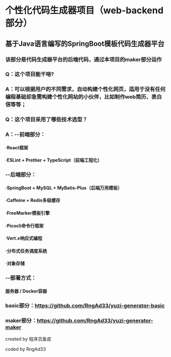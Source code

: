 # 个性化代码生成器项目（web-backend部分）
## 基于Java语言编写的SpringBoot模板代码生成器平台
### 该部分是代码生成器平台的后端代码，通过本项目的maker部分运作

### Q：这个项目能干啥?
### A：可以根据用户的不同需求，自动构建个性化网页，适用于没有任何编程基础却急需构建个性化网站的小伙伴，比如制作web简历、表白信等等；

### Q：这个项目采用了哪些技术选型？
### A：--前端部分：
#### ·React框架
#### ·ESLint + Prettier + TypeScript（前端工程化）
### --后端部分：
#### ·SpringBoot + MySQL + MyBatis-Plus（后端万用模板）
#### ·Caffeine + Redis多级缓存
#### ·FreeMarker模板引擎
#### ·Picocli命令行框架
#### ·Vert.x响应式编程
#### ·分布式任务调度系统
#### ·对象存储
### --部署方式：
#### 服务器 / Docker容器

### basic部分：https://github.com/RngAd33/yuzi-generator-basic
### maker部分：https://github.com/RngAd33/yuzi-generator-maker

created by 程序员鱼皮

coded by RngAd33